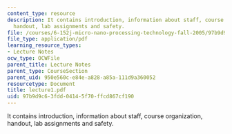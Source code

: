 ```yaml
---
content_type: resource
description: It contains introduction, information about staff, course organization,
  handout, lab assignments and safety.
file: /courses/6-152j-micro-nano-processing-technology-fall-2005/97b9d9c63fdd04145f70ffcd867cf190_lecture1.pdf
file_type: application/pdf
learning_resource_types:
- Lecture Notes
ocw_type: OCWFile
parent_title: Lecture Notes
parent_type: CourseSection
parent_uid: 950e560c-e84e-a828-a85a-111d9a360052
resourcetype: Document
title: lecture1.pdf
uid: 97b9d9c6-3fdd-0414-5f70-ffcd867cf190
---
```

It contains introduction, information about staff, course organization, handout, lab assignments and safety.

